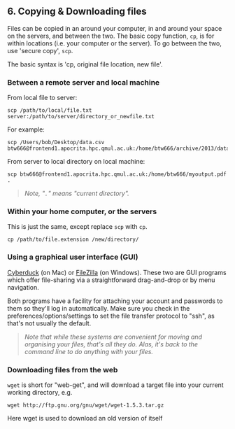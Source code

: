 ## 6. Copying & Downloading files 
Files can be copied in an around your computer, in and around your space on the servers, and between the two. The basic copy function, `cp`, is for within locations (i.e. your computer or the server). To go between the two, use 'secure copy', `scp`.

The basic syntax is 'cp, original file location, new file'.
### Between a remote server and local machine
From local file to server: 

```
scp /path/to/local/file.txt server:/path/to/server/directory_or_newfile.txt
```

For example:

```
scp /Users/bob/Desktop/data.csv btw666@frontend1.apocrita.hpc.qmul.ac.uk:/home/btw666/archive/2013/data.csv
```

From server to local directory on local machine:

```
scp btw666@frontend1.apocrita.hpc.qmul.ac.uk:/home/btw666/myoutput.pdf .
```

>*Note, "`.`" means "current directory".*

### Within your home computer, or the servers
This is just the same, except replace `scp` with `cp`.
    
```
cp /path/to/file.extension /new/directory/
```

### Using a graphical user interface (GUI)
[Cyberduck](http://cyberduck.ch) (on Mac) or [FileZilla](http://filezilla-project.org) (on Windows).
These two are GUI programs which offer file-sharing via a straightforward drag-and-drop or by menu navigation. 

Both programs have a facility for attaching your account and passwords to them so they'll log in automatically. Make sure you check in the preferences/options/settings to set the file transfer protocol to "ssh", as that's not usually the default.

>*Note that while these systems are convenient for moving and organising your files, that's all they do. Alas, it's back to the command line to do anything with your files.*


### Downloading files from the web
`wget` is short for "web-get", and will download a target file into your current working directory, e.g. 
    
```
wget http://ftp.gnu.org/gnu/wget/wget-1.5.3.tar.gz
```

Here wget is used to download an old version of itself
